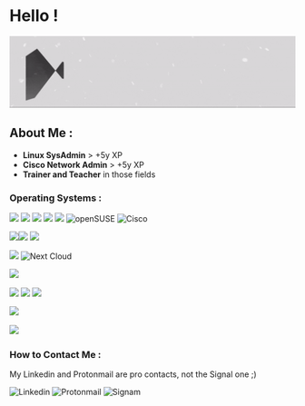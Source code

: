 # Hello !


<p align="center">
  <img src="https://github.com/csurqunix/csurqunix/blob/main/C%20Surquin.gif"/>
</p>

## About Me :

- **Linux SysAdmin** > +5y XP
- **Cisco Network Admin** > +5y XP
- **Trainer and Teacher** in those fields

### Operating Systems :
![](https://img.shields.io/badge/Linux-FCC624?style=for-the-badge&logo=linux&logoColor=black) ![](https://img.shields.io/badge/Red%20Hat-EE0000?style=for-the-badge&logo=redhat&logoColor=white) ![](https://img.shields.io/badge/Cent%20OS-262577?style=for-the-badge&logo=CentOS&logoColor=white)[](https://img.shields.io/badge/Fedora-294172?style=for-the-badge&logo=fedora&logoColor=white)
![](https://img.shields.io/badge/Debian-A81D33?style=for-the-badge&logo=debian&logoColor=white) ![](https://img.shields.io/badge/Ubuntu-E95420?style=for-the-badge&logo=ubuntu&logoColor=white) ![openSUSE](https://img.shields.io/badge/openSUSE-%2364B345?style=for-the-badge&logo=openSUSE&logoColor=white) ![Cisco](https://img.shields.io/badge/cisco-%23049fd9.svg?style=for-the-badge&logo=cisco&logoColor=black)

![](https://img.shields.io/badge/Shell_Script-121011?style=for-the-badge&logo=gnu-bash&logoColor=white)![](https://img.shields.io/badge/GNU%20Bash-4EAA25?style=for-the-badge&logo=GNU%20Bash&logoColor=white)
![](https://img.shields.io/badge/Python-FFD43B?style=for-the-badge&logo=python&logoColor=blue)

![](https://img.shields.io/badge/Amazon_AWS-FF9900?style=for-the-badge&logo=amazonaws&logoColor=white) ![Next Cloud](https://img.shields.io/badge/Next%20Cloud-0B94DE?style=for-the-badge&logo=nextcloud&logoColor=white)

![](https://img.shields.io/badge/Docker-2CA5E0?style=for-the-badge&logo=docker&logoColor=white)

![](https://img.shields.io/badge/Apache-D22128?style=for-the-badge&logo=Apache&logoColor=white) ![](https://img.shields.io/badge/Nginx-009639?style=for-the-badge&logo=nginx&logoColor=white) ![](https://img.shields.io/badge/MariaDB-003545?style=for-the-badge&logo=mariadb&logoColor=white)


![](https://img.shields.io/badge/gimp-5C5543?style=for-the-badge&logo=gimp&logoColor=white)

![](https://img.shields.io/badge/LibreOffice-18A303?style=for-the-badge&logo=LibreOffice&logoColor=white)

### How to Contact Me :

My Linkedin and Protonmail are pro contacts, not the Signal one ;)

![Linkedin](https://img.shields.io/badge/LinkedIn-0077B5?style=for-the-badge&logo=linkedin&logoColor=white)
![Protonmail](https://img.shields.io/badge/ProtonMail-8B89CC?style=for-the-badge&logo=protonmail&logoColor=white)
![Signam](https://img.shields.io/badge/Signal-3A76F0?style=for-the-badge&logo=signal&logoColor=white)
